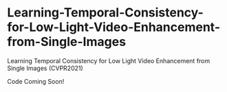 # Learning-Temporal-Consistency-for-Low-Light-Video-Enhancement-from-Single-Images

Learning Temporal Consistency for Low Light Video Enhancement from Single Images (CVPR2021)

Code Coming Soon!
